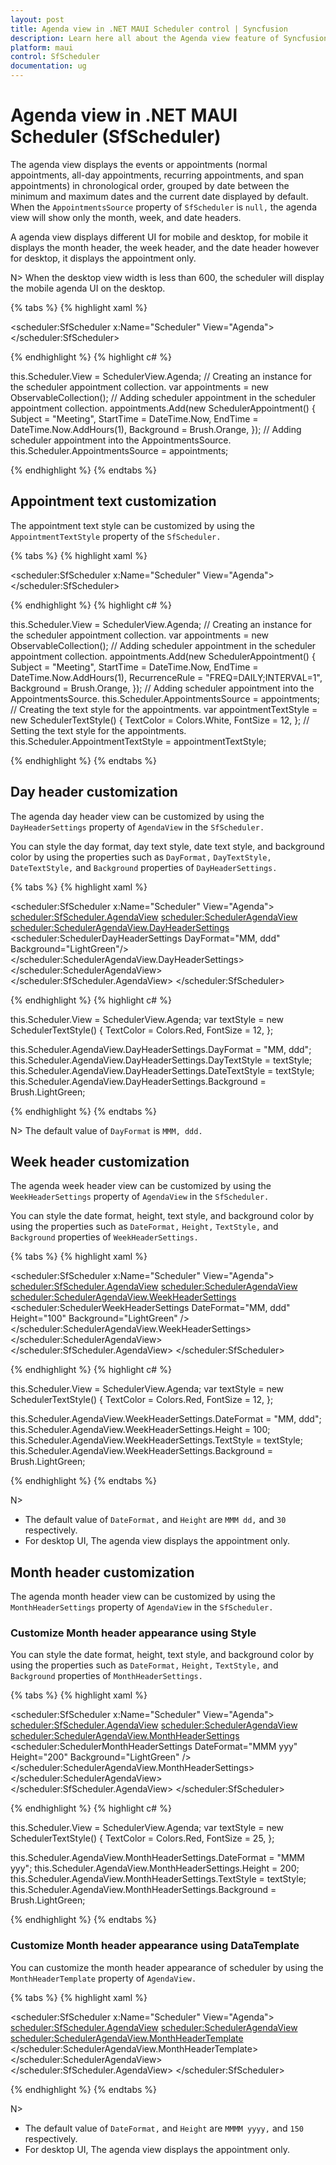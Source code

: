 ```yaml
---
layout: post
title: Agenda view in .NET MAUI Scheduler control | Syncfusion
description: Learn here all about the Agenda view feature of Syncfusion .NET MAUI Scheduler (SfScheduler) control and more.
platform: maui
control: SfScheduler
documentation: ug
---
```


# Agenda view in .NET MAUI Scheduler (SfScheduler)

The agenda view displays the events or appointments (normal appointments, all-day appointments, recurring appointments, and span appointments) in chronological order, grouped by date between the minimum and maximum dates and the current date displayed by default. When the `AppointmentsSource` property of `SfScheduler` is `null,` the agenda view will show only the month, week, and date headers.

A agenda view displays different UI for mobile and desktop, for mobile it displays the month header, the week header, and the date header however for desktop, it displays the appointment only.

N> When the desktop view width is less than 600, the scheduler will display the mobile agenda UI on the desktop.

{% tabs %}
{% highlight xaml %}

 <scheduler:SfScheduler x:Name="Scheduler" 
                        View="Agenda">
 </scheduler:SfScheduler>

{% endhighlight %}
{% highlight c# %}

this.Scheduler.View = SchedulerView.Agenda;
// Creating an instance for the scheduler appointment collection.
var appointments = new ObservableCollection<SchedulerAppointment>();
// Adding scheduler appointment in the scheduler appointment collection.
appointments.Add(new SchedulerAppointment()
{
    Subject = "Meeting",
    StartTime = DateTime.Now,
    EndTime = DateTime.Now.AddHours(1),
    Background = Brush.Orange,
});
// Adding scheduler appointment into the AppointmentsSource.
this.Scheduler.AppointmentsSource = appointments;

{% endhighlight %}
{% endtabs %}

## Appointment text customization

The appointment text style can be customized by using the `AppointmentTextStyle` property of the `SfScheduler.`

{% tabs %}
{% highlight xaml %}

 <scheduler:SfScheduler x:Name="Scheduler" 
                        View="Agenda">
 </scheduler:SfScheduler>

{% endhighlight %}
{% highlight c# %}

this.Scheduler.View = SchedulerView.Agenda;
// Creating an instance for the scheduler appointment collection.
var appointments = new ObservableCollection<SchedulerAppointment>();
// Adding scheduler appointment in the scheduler appointment collection.
appointments.Add(new SchedulerAppointment()
{
    Subject = "Meeting",
    StartTime = DateTime.Now,
    EndTime = DateTime.Now.AddHours(1),
    RecurrenceRule = "FREQ=DAILY;INTERVAL=1",
    Background = Brush.Orange,
});
// Adding scheduler appointment into the AppointmentsSource.
this.Scheduler.AppointmentsSource = appointments;
// Creating the text style for the appointments.
var appointmentTextStyle = new SchedulerTextStyle()
{
    TextColor = Colors.White,
    FontSize = 12,
};
// Setting the text style for the appointments.
this.Scheduler.AppointmentTextStyle = appointmentTextStyle;

{% endhighlight %}
{% endtabs %}

## Day header customization

The agenda day header view can be customized by using the `DayHeaderSettings` property of `AgendaView` in the `SfScheduler.`

You can style the day format, day text style, date text style, and background color by using the properties such as `DayFormat,` `DayTextStyle,` `DateTextStyle,` and `Background` properties of `DayHeaderSettings.`

{% tabs %}
{% highlight xaml %}

 <scheduler:SfScheduler x:Name="Scheduler"
                        View="Agenda">
    <scheduler:SfScheduler.AgendaView>
        <scheduler:SchedulerAgendaView>
            <scheduler:SchedulerAgendaView.DayHeaderSettings>
                <scheduler:SchedulerDayHeaderSettings DayFormat="MM, ddd"
                                                      Background="LightGreen"/>
            </scheduler:SchedulerAgendaView.DayHeaderSettings>
        </scheduler:SchedulerAgendaView>
    </scheduler:SfScheduler.AgendaView>
 </scheduler:SfScheduler>

{% endhighlight %}
{% highlight c# %}

this.Scheduler.View = SchedulerView.Agenda;
var textStyle = new SchedulerTextStyle()
{
    TextColor = Colors.Red,
    FontSize = 12,
};

this.Scheduler.AgendaView.DayHeaderSettings.DayFormat = "MM, ddd";
this.Scheduler.AgendaView.DayHeaderSettings.DayTextStyle = textStyle;
this.Scheduler.AgendaView.DayHeaderSettings.DateTextStyle = textStyle;
this.Scheduler.AgendaView.DayHeaderSettings.Background = Brush.LightGreen;

{% endhighlight %}
{% endtabs %}

N> The default value of `DayFormat` is `MMM, ddd.`

## Week header customization

The agenda week header view can be customized by using the `WeekHeaderSettings` property of `AgendaView` in the `SfScheduler.`

You can style the date format, height, text style, and background color by using the properties such as `DateFormat,` `Height,` `TextStyle,` and `Background` properties of `WeekHeaderSettings.`

{% tabs %}
{% highlight xaml %}

 <scheduler:SfScheduler x:Name="Scheduler"
                        View="Agenda">
    <scheduler:SfScheduler.AgendaView>
        <scheduler:SchedulerAgendaView>
            <scheduler:SchedulerAgendaView.WeekHeaderSettings>
                <scheduler:SchedulerWeekHeaderSettings  DateFormat="MM, ddd"
                                                        Height="100"
                                                        Background="LightGreen" />
            </scheduler:SchedulerAgendaView.WeekHeaderSettings>
        </scheduler:SchedulerAgendaView>
    </scheduler:SfScheduler.AgendaView>
 </scheduler:SfScheduler>

{% endhighlight %}
{% highlight c# %}

this.Scheduler.View = SchedulerView.Agenda;
var textStyle = new SchedulerTextStyle()
{
    TextColor = Colors.Red,
    FontSize = 12,
};

this.Scheduler.AgendaView.WeekHeaderSettings.DateFormat = "MM, ddd";
this.Scheduler.AgendaView.WeekHeaderSettings.Height = 100;
this.Scheduler.AgendaView.WeekHeaderSettings.TextStyle = textStyle;
this.Scheduler.AgendaView.WeekHeaderSettings.Background = Brush.LightGreen;

{% endhighlight %}
{% endtabs %}

N> 
* The default value of `DateFormat,` and `Height` are `MMM dd,` and `30` respectively.
* For desktop UI, The agenda view displays the appointment only.

## Month header customization

The agenda month header view can be customized by using the `MonthHeaderSettings` property of `AgendaView` in the `SfScheduler.`

### Customize Month header appearance using Style

You can style the date format, height, text style, and background color by using the properties such as `DateFormat,` `Height,` `TextStyle,` and `Background` properties of `MonthHeaderSettings.`

{% tabs %}
{% highlight xaml %}

 <scheduler:SfScheduler x:Name="Scheduler"
                        View="Agenda">
    <scheduler:SfScheduler.AgendaView>
        <scheduler:SchedulerAgendaView>
            <scheduler:SchedulerAgendaView.MonthHeaderSettings>
                <scheduler:SchedulerMonthHeaderSettings DateFormat="MMM yyy"
                                                        Height="200"
                                                        Background="LightGreen" />
            </scheduler:SchedulerAgendaView.MonthHeaderSettings>
        </scheduler:SchedulerAgendaView>
    </scheduler:SfScheduler.AgendaView>
 </scheduler:SfScheduler>

{% endhighlight %}
{% highlight c# %}

this.Scheduler.View = SchedulerView.Agenda;
var textStyle = new SchedulerTextStyle()
{
    TextColor = Colors.Red,
    FontSize = 25,
};

this.Scheduler.AgendaView.MonthHeaderSettings.DateFormat = "MMM yyy";
this.Scheduler.AgendaView.MonthHeaderSettings.Height = 200;
this.Scheduler.AgendaView.MonthHeaderSettings.TextStyle = textStyle;
this.Scheduler.AgendaView.MonthHeaderSettings.Background = Brush.LightGreen;

{% endhighlight %}
{% endtabs %}

### Customize Month header appearance using DataTemplate

You can customize the month header appearance of scheduler by using the `MonthHeaderTemplate` property of `AgendaView.`

{% tabs %}
{% highlight xaml %}

  <scheduler:SfScheduler x:Name="Scheduler"
                         View="Agenda">
    <scheduler:SfScheduler.AgendaView>
        <scheduler:SchedulerAgendaView>
            <scheduler:SchedulerAgendaView.MonthHeaderTemplate>
                <DataTemplate>
                    <Grid>
                        <Label x:Name="label" HorizontalOptions="Center" Background="LightGreen" VerticalOptions="Center" TextColor="Black" FontSize="25"  Text="{Binding StringFormat='{0:MMMM yyyy}'}" />
                    </Grid>
                </DataTemplate>
            </scheduler:SchedulerAgendaView.MonthHeaderTemplate>
        </scheduler:SchedulerAgendaView>
    </scheduler:SfScheduler.AgendaView>
 </scheduler:SfScheduler>

{% endhighlight %}
{% endtabs %}

N> 
* The default value of `DateFormat,` and `Height` are `MMMM yyyy,` and `150` respectively.
* For desktop UI, The agenda view displays the appointment only.